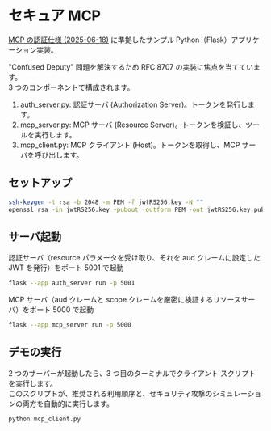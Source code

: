# セキュア MCP

[MCP の認証仕様 (2025-06-18)](https://modelcontextprotocol.io/specification/2025-06-18/basic/authorization) に準拠したサンプル Python（Flask）アプリケーション実装。

"Confused Deputy" 問題を解決するため RFC 8707 の実装に焦点を当てています。  
3 つのコンポーネントで構成されます。

1. auth_server.py: 認証サーバ (Authorization Server)。トークンを発行します。
2. mcp_server.py: MCP サーバ (Resource Server)。トークンを検証し、ツールを実行します。
3. mcp_client.py: MCP クライアント (Host)。トークンを取得し、MCP サーバを呼び出します。

## セットアップ

```bash
ssh-keygen -t rsa -b 2048 -m PEM -f jwtRS256.key -N ""
openssl rsa -in jwtRS256.key -pubout -outform PEM -out jwtRS256.key.pub
```

## サーバ起動

認証サーバ（resource パラメータを受け取り、それを aud クレームに設定した JWT を発行）をポート 5001 で起動

```bash
flask --app auth_server run -p 5001
```

MCP サーバ（aud クレームと scope クレームを厳密に検証するリソースサーバ）をポート 5000 で起動

```bash
flask --app mcp_server run -p 5000
```

## デモの実行

2 つのサーバーが起動したら、3 つ目のターミナルでクライアント スクリプトを実行します。  
このスクリプトが、推奨される利用順序と、セキュリティ攻撃のシミュレーションの両方を自動的に実行します。

```bash
python mcp_client.py
```

